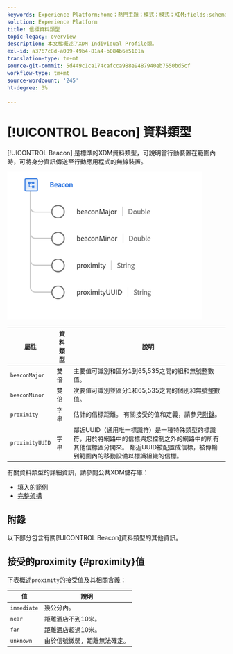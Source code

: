 ```yaml
---
keywords: Experience Platform;home；熱門主題；模式；模式；XDM;fields;schemas;Schemas；信標；交互詳細資訊；datatype；資料類型；
solution: Experience Platform
title: 信標資料類型
topic-legacy: overview
description: 本文檔概述了XDM Individual Profile類。
exl-id: a3767c8d-a009-49b4-81a4-b084b6e5101a
translation-type: tm+mt
source-git-commit: 5d449c1ca174cafcca988e9487940eb7550bd5cf
workflow-type: tm+mt
source-wordcount: '245'
ht-degree: 3%

---
```


# [!UICONTROL Beacon] 資料類型

[!UICONTROL Beacon] 是標準的XDM資料類型，可說明當行動裝置在範圍內時，可將身分資訊傳送至行動應用程式的無線裝置。

<img src="../images/data-types/beacon.png" width="450" /><br />

| 屬性 | 資料類型 | 說明 |
| --- | --- | --- |
| `beaconMajor` | 雙倍 | 主要值可識別和區分1到65,535之間的組和無號整數值。 |
| `beaconMinor` | 雙倍 | 次要值可識別並區分1和65,535之間的個別和無號整數值。 |
| `proximity` | 字串 | 估計的信標距離。 有關接受的值和定義，請參見[附錄](#proximity)。 |
| `proximityUUID` | 字串 | 鄰近UUID（通用唯一標識符）是一種特殊類型的標識符，用於將網路中的信標與您控制之外的網路中的所有其他信標區分開來。 鄰近UUID被配置成信標，被傳輸到範圍內的移動設備以標識組織的信標。 |

有關資料類型的詳細資訊，請參閱公共XDM儲存庫：

* [填入的範例](https://github.com/adobe/xdm/blob/master/components/datatypes/beacon-interaction-details.example.1.json)
* [完整架構](https://github.com/adobe/xdm/blob/master/components/datatypes/beacon-interaction-details.schema.json)

## 附錄

以下部分包含有關[!UICONTROL Beacon]資料類型的其他資訊。

## 接受的proximity {#proximity}值

下表概述`proximity`的接受值及其相關含義：

| 值 | 說明 |
| --- | --- |
| `immediate` | 幾公分內。 |
| `near` | 距離酒店不到10米。 |
| `far` | 距離酒店超過10米。 |
| `unknown` | 由於信號微弱，距離無法確定。 |
